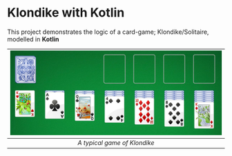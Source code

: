 # Klondike with Kotlin
This project demonstrates the logic of a card-game; Klondike/Solitaire, modelled in **Kotlin**

|<img src='shot/1.png' width='1000'/>|
|:--:|
|*A typical game of Klondike*|
